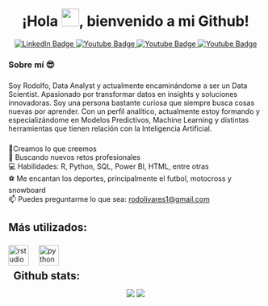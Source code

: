 <h1 align="center">¡Hola <img src="https://media.giphy.com/media/hvRJCLFzcasrR4ia7z/giphy.gif" width="35">, bienvenido a mi Github!</h1>

<div id="badges", align="center">
<a href="https://www.linkedin.com/in/rodolivaresa/">
  <img src="https://img.shields.io/badge/LinkedIn-blue?style=for-the-badge&logo=linkedin&logoColor=white" alt="LinkedIn Badge"/>
</a>
  <a href="mailto:rodolivares1@gmail.com">
  <img src="https://img.shields.io/badge/Gmail-white?style=for-the-badge&logo=gmail&logoColor=red" alt="Youtube Badge"/>
</a>
<a href="https://www.instagram.com/fitolivares/">
  <img src="https://img.shields.io/badge/Instagram-red?style=for-the-badge&logo=instagram&logoColor=white" alt="Youtube Badge"/>
</a>
<a href="">
<img src="https://img.shields.io/badge/YouTube-%23FF0000.svg?style=for-the-badge&logo=YouTube&logoColor=white" alt="Youtube Badge"/>
</a>
  
</div>

<h3 align="left">Sobre mí 😎 </h3>

###

<p align="left">Soy Rodolfo, Data Analyst y actualmente encaminándome a ser un Data Scientist. Apasionado por transformar datos en insights y soluciones innovadoras. Soy una persona bastante curiosa que siempre busca cosas nuevas por aprender. Con un perfil analítico, actualmente estoy formando y especializándome en Modelos Predictivos, Machine Learning y distintas herramientas que tienen relación con la Inteligencia Artificial.</p>

###

<p align="left">🚀Creamos lo que creemos <br>🎯 Buscando nuevos retos profesionales<br>💻 Habilidades: R, Python, SQL, Power BI, HTML, entre otras<br>⚽ Me encantan los deportes, principalmente el futbol, motocross y snowboard <br>📫 Puedes preguntarme lo que sea: <a href="mailto:yijie0575@gmail.com">rodolivares1@gmail.com</a> </p>

###

<h2 align="left">Más utilizados:</h2>

###

<div align="left">
  <img src="https://cdn.jsdelivr.net/gh/devicons/devicon/icons/rstudio/rstudio-original.svg" height="40" alt="rstudio logo"  />
  <img width="12" />
  <img src="https://cdn.jsdelivr.net/gh/devicons/devicon/icons/python/python-original.svg" height="40" alt="python logo"  />
</div>

<div align="center">
<h2 align="left" style="margin: 5px 10px;">Github stats:</h2> 

[![](https://github-readme-stats.vercel.app/api?username=rolivaresIA&show_icons=true&theme=tokyonight&hide_border=true&locale=en)](https://github.com/rolivaresIA)
[![](https://github-readme-streak-stats.herokuapp.com/?user=rolivaresIA&theme=material-palenight)](https://github.com/Elanza-48)
</div>
